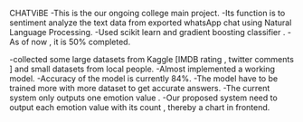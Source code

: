 CHATViBE -This is the our ongoing college main project. -Its function is to sentiment analyze the text data from exported whatsApp chat using Natural Language Processing. -Used scikit learn and gradient boosting classifier . -As of now , it is 50% completed.

-collected some large datasets from Kaggle [IMDB rating , twitter comments ] and small datasets from local people.
-Almost implemented a working model.
-Accuracy of the model is currently 84%.
-The model have to be trained more with more dataset to get accurate answers.
-The current system only outputs one emotion value .
-Our proposed system need to output each emotion value with its count , thereby a chart in frontend.


